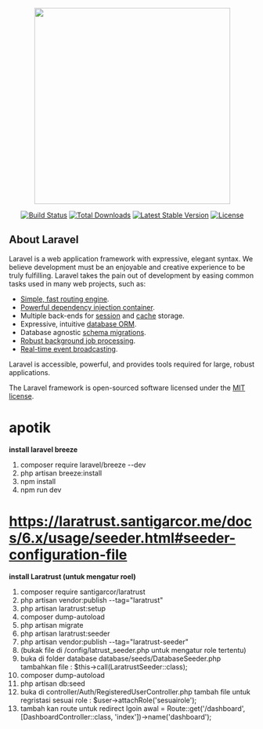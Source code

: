<p align="center"><a href="https://laravel.com" target="_blank"><img src="https://raw.githubusercontent.com/laravel/art/master/logo-lockup/5%20SVG/2%20CMYK/1%20Full%20Color/laravel-logolockup-cmyk-red.svg" width="400"></a></p>

<p align="center">
<a href="https://travis-ci.org/laravel/framework"><img src="https://travis-ci.org/laravel/framework.svg" alt="Build Status"></a>
<a href="https://packagist.org/packages/laravel/framework"><img src="https://img.shields.io/packagist/dt/laravel/framework" alt="Total Downloads"></a>
<a href="https://packagist.org/packages/laravel/framework"><img src="https://img.shields.io/packagist/v/laravel/framework" alt="Latest Stable Version"></a>
<a href="https://packagist.org/packages/laravel/framework"><img src="https://img.shields.io/packagist/l/laravel/framework" alt="License"></a>
</p>

## About Laravel

Laravel is a web application framework with expressive, elegant syntax. We believe development must be an enjoyable and creative experience to be truly fulfilling. Laravel takes the pain out of development by easing common tasks used in many web projects, such as:

- [Simple, fast routing engine](https://laravel.com/docs/routing).
- [Powerful dependency injection container](https://laravel.com/docs/container).
- Multiple back-ends for [session](https://laravel.com/docs/session) and [cache](https://laravel.com/docs/cache) storage.
- Expressive, intuitive [database ORM](https://laravel.com/docs/eloquent).
- Database agnostic [schema migrations](https://laravel.com/docs/migrations).
- [Robust background job processing](https://laravel.com/docs/queues).
- [Real-time event broadcasting](https://laravel.com/docs/broadcasting).

Laravel is accessible, powerful, and provides tools required for large, robust applications.

The Laravel framework is open-sourced software licensed under the [MIT license](https://opensource.org/licenses/MIT).
# apotik
<b> install laravel breeze </b>
1. composer require laravel/breeze --dev
2. php artisan breeze:install
3. npm install
4. npm run dev
# https://laratrust.santigarcor.me/docs/6.x/usage/seeder.html#seeder-configuration-file
<b> install Laratrust (untuk mengatur roel) </b>
1. composer require santigarcor/laratrust
2. php artisan vendor:publish --tag="laratrust"
3. php artisan laratrust:setup
4. composer dump-autoload
5. php artisan migrate
6. php artisan laratrust:seeder
7. php artisan vendor:publish --tag="laratrust-seeder" 
8. (bukak file di /config/latrust_seeder.php  untuk mengatur role tertentu)
9. buka di folder database database/seeds/DatabaseSeeder.php tambahkan file : $this->call(LaratrustSeeder::class);
10. composer dump-autoload
11. php artisan db:seed 
12. buka di controller/Auth/RegisteredUserController.php tambah file untuk regristasi sesuai role :  $user->attachRole('sesuairole'); 
13. tambah kan route untuk redirect lgoin awal = Route::get('/dashboard', [DashboardController::class, 'index'])->name('dashboard');
